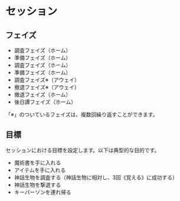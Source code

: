 # セッション

## フェイズ
* 調査フェイズ（ホーム）
* 準備フェイズ（ホーム）
* 調査フェイズ（ホーム）
* 準備フェイズ（ホーム）
* 調査フェイズ※（アウェイ）
* 撤退フェイズ※（アウェイ）
* 撤退フェイズ（ホーム）
* 後日譚フェイズ（ホーム）

「※」のついているフェイズは、複数回繰り返すことができます。

## 目標
セッションにおける目標を設定します。以下は典型的な目的です。
* 魔術書を手に入れる
* アイテムを手に入れる
* 神話生物を調査する（神話生物に相対し、3回《覚える》に成功する）
* 神話生物を撃退する
* キーパーソンを連れ帰る



